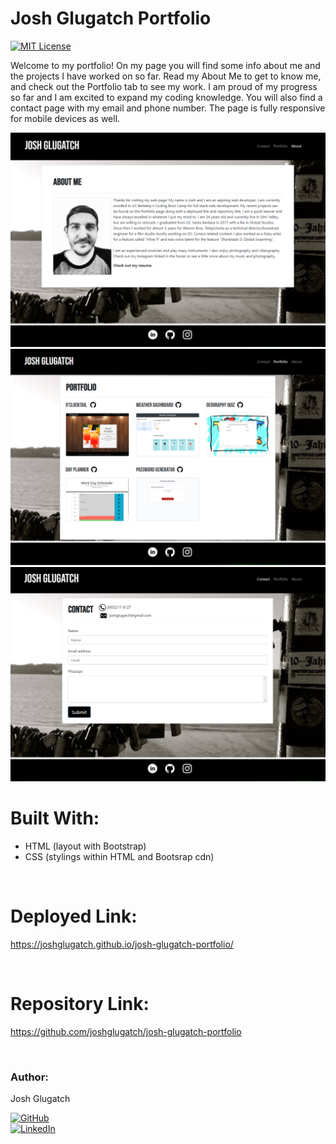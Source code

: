 # Josh Glugatch Portfolio
[![MIT License](https://img.shields.io/badge/License-MIT-blue.svg)](https://www.mit.edu/~amini/LICENSE.md)

Welcome to my portfolio! On my page you will find some info about me and the projects I have worked on so far. Read my About Me to get to know me, and check out the Portfolio tab to see my work. I am proud of my progress so far and I am excited to expand my coding knowledge. You will also find a contact page with my email and phone number. The page is fully responsive for mobile devices as well.

![aboutme](assets/images/about.portfolio.png)
![portfolio](assets/images/portfolio.portfolio.png)
![contact](assets/images/contact.portfolio.png)
<br>

# Built With:
* HTML (layout with Bootstrap)
* CSS (stylings within HTML and Bootsrap cdn)

<br>

# Deployed Link:
https://joshglugatch.github.io/josh-glugatch-portfolio/

<br>

# Repository Link:
https://github.com/joshglugatch/josh-glugatch-portfolio

<br>

### Author:
Josh Glugatch  

[![GitHub](https://img.shields.io/badge/github-%23100000.svg?&style=for-the-badge&logo=github&logoColor=white)](https://github.com/joshglugatch)
<br>
[![LinkedIn](https://img.shields.io/badge/linkedin-%230077B5.svg?&style=for-the-badge&logo=linkedin&logoColor=white)](www.linkedin.com/in/joshua-glugatch)


  
<br>
<br>  






